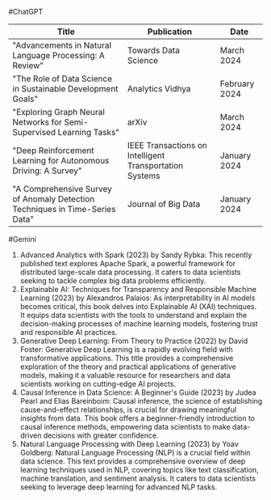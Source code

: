 #ChatGPT

| Title                                                                                                    | Publication      | Date       |
|----------------------------------------------------------------------------------------------------------|------------------|------------|
| "Advancements in Natural Language Processing: A Review"                                                 | Towards Data Science | March 2024 |
| "The Role of Data Science in Sustainable Development Goals"                                              | Analytics Vidhya | February 2024 |
| "Exploring Graph Neural Networks for Semi-Supervised Learning Tasks"                                      | arXiv            | March 2024 |
| "Deep Reinforcement Learning for Autonomous Driving: A Survey"                                            | IEEE Transactions on Intelligent Transportation Systems | January 2024 |
| "A Comprehensive Survey of Anomaly Detection Techniques in Time-Series Data"                               | Journal of Big Data | January 2024 |


#Gemini


1. Advanced Analytics with Spark (2023) by Sandy Rybka: This recently published text explores Apache Spark, a powerful framework for distributed large-scale data processing. It caters to data scientists seeking to tackle complex big data problems efficiently.
2. Explainable AI: Techniques for Transparency and Responsible Machine Learning (2023) by Alexandros Palaios: As interpretability in AI models becomes critical, this book delves into Explainable AI (XAI) techniques. It equips data scientists with the tools to understand and explain the decision-making processes of machine learning models, fostering trust and responsible AI practices.
3. Generative Deep Learning: From Theory to Practice (2022) by David Foster: Generative Deep Learning is a rapidly evolving field with transformative applications. This title provides a comprehensive exploration of the theory and practical applications of generative models, making it a valuable resource for researchers and data scientists working on cutting-edge AI projects.
4. Causal Inference in Data Science: A Beginner's Guide (2023) by Judea Pearl and Elias Bareinboim: Causal inference, the science of establishing cause-and-effect relationships, is crucial for drawing meaningful insights from data. This book offers a beginner-friendly introduction to causal inference methods, empowering data scientists to make data-driven decisions with greater confidence.
5. Natural Language Processing with Deep Learning (2023) by Yoav Goldberg: Natural Language Processing (NLP) is a crucial field within data science. This text provides a comprehensive overview of deep learning techniques used in NLP, covering topics like text classification, machine translation, and sentiment analysis. It caters to data scientists seeking to leverage deep learning for advanced NLP tasks.

